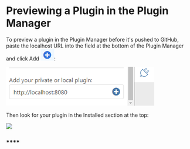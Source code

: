 # Previewing a Plugin in the Plugin Manager

To preview a plugin in the Plugin Manager before it's pushed to GitHub, paste the localhost URL into the field at the bottom of the Plugin Manager and click Add ![](<../../../.gitbook/assets/image (14) (1).png>):

![](<../../../.gitbook/assets/image (6) (1).png>)

Then look for your plugin in the Installed section at the top:

![](https://formit3d.github.io/FormItExamplePlugins/docs/images/PluginManagerInstalledList.png)

### ****
